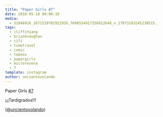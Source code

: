 ```yaml
---
title: "Paper Girls #7"
date: 2018-05-18 00:00:18
media: 
  - 31846916_1671529782922926_7698534917356912640_n_17873183245230515.jpg
tags: 
  - cliffchiang
  - briankvaughan
  - cifi
  - timetravel
  - comic
  - tebeos
  - papergirls
  - microresena
  - 7
template: instagram
author: uncientovolando
---
```


Paper Girls [#7](/tags/7)


¡¡¡Tardígrados!!!


([@uncientovolando](https://instagram.com/uncientovolando))








